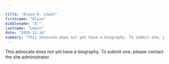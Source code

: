 ```yaml
---

title: "Alyza D. Lewin"
firstname: "Alyza"
middlename: "D."
lastname: "Lewin"
date: "2020-12-14"
summary: "This advocate does not yet have a biography. To submit one, please contact the site administrator."
---
```

This advocate does not yet have a biography. To submit one, please contact the site administrator.

